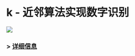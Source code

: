 # k - 近邻算法实现数字识别

![](https://img.shields.io/badge/Python-%3E%3D2.7-red.svg)

### &gt; [详细信息](https://www.nosuchfield.com/2017/05/26/K-Nearest-Neighbor-Algorithm-for-Digital-Recognition/)

